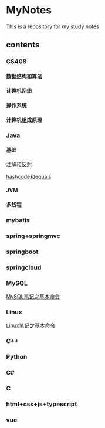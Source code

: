 # MyNotes
This is a repository for my study notes
## contents
### CS408

#### 数据结构和算法

#### 计算机网络

#### 操作系统

#### 计算机组成原理

### Java

#### 基础
[注解和反射](https://github.com/KevinAndrewl/MyNotes/blob/main/Java%E5%9F%BA%E7%A1%80/%E6%B3%A8%E8%A7%A3%E5%92%8C%E5%8F%8D%E5%B0%84.md)

[hashcode和equals](https://github.com/KevinAndrewl/MyNotes/blob/main/Java%E5%9F%BA%E7%A1%80/%E5%85%B3%E4%BA%8E%E9%87%8D%E5%86%99equals%E6%96%B9%E6%B3%95%E5%92%8ChashCode%E6%96%B9%E6%B3%95.md)
#### JVM
#### 多线程
### mybatis
### spring+springmvc
### springboot
### springcloud
### MySQL

[MySQL笔记之基本命令](https://github.com/KevinAndrewl/MyNotes/blob/main/Linux/MySQL%E5%91%BD%E4%BB%A4.md)

### Linux
[Linux笔记之基本命令](https://github.com/KevinAndrewl/MyNotes/blob/main/Linux/Linux.md)
### C++
### Python
### C#
### C
### html+css+js+typescript
### vue
